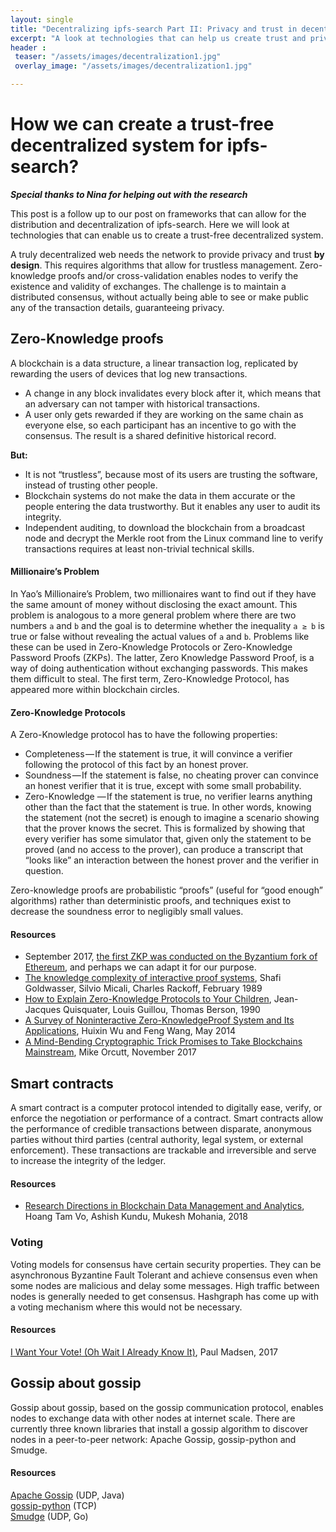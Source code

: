 ```yaml
---
layout: single
title: "Decentralizing ipfs-search Part II: Privacy and trust in decentralized applications"
excerpt: "A look at technologies that can help us create trust and privacy in decentralized distributed systems"
header :
 teaser: "/assets/images/decentralization1.jpg"
 overlay_image: "/assets/images/decentralization1.jpg"

---
```


# How we can create a trust-free decentralized system for ipfs-search?

***Special thanks to Nina for helping out with the research***
 
This post is a follow up to our post on frameworks that can allow for the distribution and decentralization of ipfs-search. Here we will look at technologies that can enable us to create a trust-free decentralized system.
 
A truly decentralized web needs the network to provide privacy and trust **by design**. This requires algorithms that allow for trustless management. Zero-knowledge proofs and/or cross-validation enables nodes to verify the existence and validity of exchanges. The challenge is to maintain a distributed consensus, without actually being able to see or make public any of the transaction details, guaranteeing privacy.
 
 
## Zero-Knowledge proofs
 
 
A blockchain is a data structure, a linear transaction log, replicated by rewarding the users of devices that log new transactions.
 
-   A change in any block invalidates every block after it, which means that an adversary can not tamper with historical transactions.   
-   A user only gets rewarded if they are working on the same chain as everyone else, so each participant has an incentive to go with the consensus. The result is a shared definitive historical record.
  
 
**But:**
-   It is not “trustless”, because most of its users are trusting the software, instead of trusting other people.   
-   Blockchain systems do not make the data in them accurate or the people entering the data trustworthy. But it enables any user to audit its integrity.   
-   Independent auditing,  to download the blockchain from a broadcast node and decrypt the Merkle root from the Linux command line to verify transactions requires at least non-trivial technical skills.
  
 
#### Millionaire’s Problem
 
 
In Yao’s Millionaire’s Problem, two millionaires want to find out if they have the same amount of money without disclosing the exact amount. This problem is analogous to a more general problem where there are two numbers `a` and `b` and the goal is to determine whether the inequality `a ≥ b` is true or false without revealing the actual values of `a` and `b`. Problems like these can be used in Zero-Knowledge Protocols or Zero-Knowledge Password Proofs (ZKPs). The latter, Zero Knowledge Password Proof, is a way of doing authentication without exchanging passwords. This makes them difficult to steal. The first term, Zero-Knowledge Protocol, has appeared more within blockchain circles.
 
#### Zero-Knowledge Protocols
 
 A Zero-Knowledge protocol has to have the following properties:

-   Completeness — If the statement is true, it will convince a verifier following the protocol of this fact by an honest prover.   
-   Soundness — If the statement is false, no cheating prover can convince an honest verifier that it is true, except with some small probability.   
-   Zero-Knowledge — If the statement is true, no verifier learns anything other than the fact that the statement is true. In other words, knowing the statement (not the secret) is enough to imagine a scenario showing that the prover knows the secret. This is formalized by showing that every verifier has some simulator that, given only the statement to be proved (and no access to the prover), can produce a transcript that “looks like” an interaction between the honest prover and the verifier in question.
  
 
Zero-knowledge proofs are probabilistic “proofs” (useful for “good enough” algorithms) rather than deterministic proofs, and techniques exist to decrease the soundness error to negligibly small values.
 
#### Resources
-   September 2017, [the first ZKP was conducted on the Byzantium fork of Ethereum](https://cointelegraph.com/news/ethereum-upgrade-byzantium-is-live-verifies-first-zk-snark-proof "https://cointelegraph.com/news/ethereum-upgrade-byzantium-is-live-verifies-first-zk-snark-proof"), and perhaps we can adapt it for our purpose.   
-   [The knowledge complexity of interactive proof systems](https://people.csail.mit.edu/silvio/Selected%20Scientific%20Papers/Proof%20Systems/The_Knowledge_Complexity_Of_Interactive_Proof_Systems.pdf "https://people.csail.mit.edu/silvio/Selected%20Scientific%20Papers/Proof%20Systems/The_Knowledge_Complexity_Of_Interactive_Proof_Systems.pdf"), Shafi Goldwasser, Silvio Micali, Charles Rackoff, February 1989   
-   [How to Explain Zero-Knowledge Protocols to Your Children](http://pages.cs.wisc.edu/~mkowalcz/628.pdf "http://pages.cs.wisc.edu/~mkowalcz/628.pdf"), Jean-Jacques Quisquater, Louis Guillou, Thomas Berson, 1990   
-   [A Survey of Noninteractive Zero-KnowledgeProof System and Its Applications](https://www.ncbi.nlm.nih.gov/pmc/articles/PMC4032740/pdf/TSWJ2014-560484.pdf "https://www.ncbi.nlm.nih.gov/pmc/articles/PMC4032740/pdf/TSWJ2014-560484.pdf"), Huixin Wu and Feng Wang, May 2014   
-   [A Mind-Bending Cryptographic Trick Promises to Take Blockchains Mainstream](https://www.technologyreview.com/s/609448/a-mind-bending-cryptographic-trick-promises-to-take-blockchains-mainstream/ "https://www.technologyreview.com/s/609448/a-mind-bending-cryptographic-trick-promises-to-take-blockchains-mainstream/"), Mike Orcutt, November 2017
 
 
 
## Smart contracts
 
 
A smart contract is a computer protocol intended to digitally ease, verify, or enforce the negotiation or performance of a contract. Smart contracts allow the performance of credible transactions between disparate, anonymous parties without third parties (central authority, legal system, or external enforcement). These transactions are trackable and irreversible and serve to increase the integrity of the ledger.
 
 
#### Resources
 
-   [Research Directions in Blockchain Data Management and Analytics](https://openproceedings.org/2018/conf/edbt/paper-227.pdf "https://openproceedings.org/2018/conf/edbt/paper-227.pdf"), Hoang Tam Vo, Ashish Kundu, Mukesh Mohania, 2018
 

 
### Voting
Voting models for consensus have certain security properties. They can be asynchronous Byzantine Fault Tolerant and achieve consensus even when some nodes are malicious and delay some messages. High traffic between nodes is generally needed to get consensus. Hashgraph has come up with a voting mechanism where this would not be necessary.
 
#### Resources
[I Want Your Vote! (Oh Wait I Already Know It)](https://medium.com/hashgraph/i-want-your-vote-oh-wait-i-already-know-it-e1faa50b31ad "https://medium.com/hashgraph/i-want-your-vote-oh-wait-i-already-know-it-e1faa50b31ad"), Paul Madsen, 2017
 
 
 
## Gossip about gossip
 
 
Gossip about gossip, based on the gossip communication protocol, enables nodes to exchange data with other nodes at internet scale. There are currently three known libraries that install a gossip algorithm to discover nodes in a peer-to-peer network: Apache Gossip, gossip-python and Smudge.
 
 
#### Resources
 
 
[Apache Gossip](https://github.com/apache/incubator-gossip "https://github.com/apache/incubator-gossip") (UDP, Java)   
[gossip-python](https://github.com/thomai/gossip-python "https://github.com/thomai/gossip-python") (TCP)   
[Smudge](https://github.com/clockworksoul/smudge "https://github.com/clockworksoul/smudge") (UDP, Go)
 


